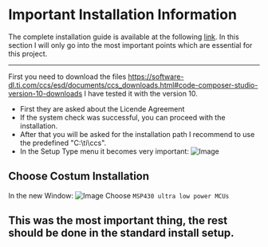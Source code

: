 # Important Installation Information
The complete installation guide is available at the following [link][1]. In this section I will only go into the most important points which are essential for this project.
***
First you need to download the files https://software-dl.ti.com/ccs/esd/documents/ccs_downloads.html#code-composer-studio-version-10-downloads
I have tested it with the version 10. 
+ First they are asked about the Licende Agreement
+ If the system check was successful, you can proceed with the installation.
+ After that you will be asked for the installation path I recommend to use the predefined "C:\ti\ccs".
+ In the Setup Type menu it becomes very important: 
![Image][2] 
## Choose Costum Installation 
In the new Window: ![Image][3]
Choose `MSP430 ultra low power MCUs`

## This was the most important thing, the rest should be done in the standard install setup.




[1]:https://software-dl.ti.com/ccs/esd/documents/ccs_downloads.html
[2]: https://software-dl.ti.com/ccs/esd/documents/users_guide/_images/install_type_v92.png
[3]:https://software-dl.ti.com/ccs/esd/documents/users_guide/_images/install_devicesupport_v92.png
